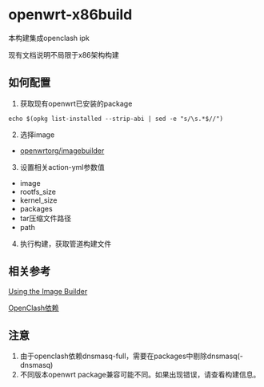 # openwrt-x86build
本构建集成openclash ipk

现有文档说明不局限于x86架构构建

## 如何配置
1. 获取现有openwrt已安装的package
```
echo $(opkg list-installed --strip-abi | sed -e "s/\s.*$//")
```

2. 选择image
- [openwrtorg/imagebuilder](https://hub.docker.com/r/openwrtorg/imagebuilder/tags)

3. 设置相关action-yml参数值
- image
- rootfs_size
- kernel_size
- packages
- tar压缩文件路径
- path

4. 执行构建，获取管道构建文件

## 相关参考
[Using the Image Builder](https://openwrt.org/docs/guide-user/additional-software/imagebuilder)

[OpenClash依赖](https://github.com/vernesong/OpenClash)

## 注意
1. 由于openclash依赖dnsmasq-full，需要在packages中剔除dnsmasq(-dnsmasq)
2. 不同版本openwrt package兼容可能不同。如果出现错误，请查看构建信息。
